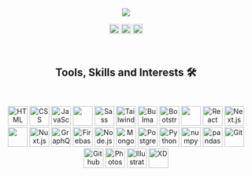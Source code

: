 <h3 align="center"><img src="https://readme-typing-svg.herokuapp.com/?color=%2341CA86&center=true&lines=Hello%2C+world!+%3A);I%27m+Uzair!"></h3>

<p align="center">
  <a href="https://twitter.com/uzairzahari"><img src="https://img.shields.io/twitter/follow/uzairzahari?color=41ca86&label=follow&logo=twitter&logoColor=white&style=for-the-badge" height="20px" alt="Twitter" target="_blank" rel="noopener noreferrer"/></a>
  <a href="https://www.linkedin.com/in/uzairzahari/"><img src="https://img.shields.io/badge/connect-linkedin-41ca86?style=for-the-badge&logo=linkedin" height="20px" alt="LinkedIn" target="_blank" rel="noopener noreferrer"></a>
  <a href="https://www.youtube.com/channel/UCkf1Ji9boB8rkBwDrI0hU9g"><img src="https://img.shields.io/youtube/channel/subscribers/UCkf1Ji9boB8rkBwDrI0hU9g?color=41ca86&label=subscribe&logo=youtube&logoColor=white&style=for-the-badge" height="20px" alt="Youtube" target="_blank" rel="noopener noreferrer"></a>
</p>

<br />

<h2 align="center">Tools, Skills and Interests 🛠️</h3>

<br />

<p align="center">
  <img src="https://cdn.jsdelivr.net/gh/devicons/devicon/icons/html5/html5-original.svg" alt="HTML" width="40px">
  <img src="https://cdn.jsdelivr.net/gh/devicons/devicon/icons/css3/css3-original.svg" alt="CSS" width="40px"> 
  <img src="https://cdn.jsdelivr.net/gh/devicons/devicon/icons/javascript/javascript-original.svg" alt="JavaScript" width="40px"> 
  <img src="https://cdn.jsdelivr.net/gh/devicons/devicon/icons/npm/npm-original-woodmark.svg" alt="" width="40px">
  <img src="https://cdn.jsdelivr.net/gh/devicons/devicon/icons/sass/sass-original.svg" alt="Sass" width="40px">
  <img src="https://cdn.jsdelivr.net/gh/devicons/devicon/icons/tailwindcss/tailwindcss-plain.svg" alt="TailwindCSS" width="40px"> 
  <img src="https://cdn.jsdelivr.net/gh/devicons/devicon/icons/bulma/bulma-plain.svg" alt="Bulma" width="40px"> 
  <img src="https://cdn.jsdelivr.net/gh/devicons/devicon/icons/bootstrap/bootstrap-original.svg" alt="Bootstrap" width="40px"> 
  <img src="https://cdn.jsdelivr.net/gh/devicons/devicon/icons/materialui/materialui-plain.svg" alt="" width="40px">
  <img src="https://cdn.jsdelivr.net/gh/devicons/devicon/icons/react/react-original.svg" alt="React" width="40px">
  <img src="https://cdn.jsdelivr.net/gh/devicons/devicon/icons/nextjs/nextjs-line.svg" alt="Next.js" width="40px"> 
  <img src="https://cdn.jsdelivr.net/gh/devicons/devicon/icons/vuejs/vuejs-original.svg" alt="" width="40px">
  <img src="https://cdn.jsdelivr.net/gh/devicons/devicon/icons/nuxtjs/nuxtjs-original.svg" alt="Nuxt.js" width="40px">
  <img src="https://cdn.jsdelivr.net/gh/devicons/devicon/icons/graphql/graphql-plain.svg" alt="GraphQL" width="40px">
  <img src="https://cdn.jsdelivr.net/gh/devicons/devicon/icons/firebase/firebase-plain.svg" alt="Firebase" width="40px">
  <img src="https://cdn.jsdelivr.net/gh/devicons/devicon/icons/nodejs/nodejs-plain.svg" alt="Node.js" width="40px">
  <img src="https://cdn.jsdelivr.net/gh/devicons/devicon/icons/mongodb/mongodb-plain.svg" alt="MongoDB" width="40px">
  <img src="https://cdn.jsdelivr.net/gh/devicons/devicon/icons/postgresql/postgresql-plain.svg" alt="PostgreSQL" width="40px">
  <img src="https://cdn.jsdelivr.net/gh/devicons/devicon/icons/python/python-plain.svg" alt="Python" width="40px">
  <img src="https://cdn.jsdelivr.net/gh/devicons/devicon/icons/numpy/numpy-original.svg" alt="numpy" width="40px">
  <img src="https://cdn.jsdelivr.net/gh/devicons/devicon/icons/pandas/pandas-original.svg" alt="pandas" width="40px">
  <img src="https://cdn.jsdelivr.net/gh/devicons/devicon/icons/git/git-plain.svg" alt="Git" width="40px">
  <img src="https://cdn.jsdelivr.net/gh/devicons/devicon/icons/github/github-original.svg" alt="Github" width="40px">
  <img src="https://cdn.jsdelivr.net/gh/devicons/devicon/icons/photoshop/photoshop-plain.svg" alt="Photoshop" width="40px">
  <img src="https://cdn.jsdelivr.net/gh/devicons/devicon/icons/illustrator/illustrator-plain.svg" alt="Illustrator" width="40px">
  <img src="https://cdn.jsdelivr.net/gh/devicons/devicon/icons/xd/xd-plain.svg" alt="XD" width="40px">
</p>
